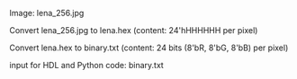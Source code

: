 Image: lena_256.jpg

Convert lena_256.jpg to lena.hex (content: 24'hHHHHHH per pixel)

Convert lena.hex to binary.txt (content: 24 bits (8'bR, 8'bG, 8'bB) per pixel)

input for HDL and Python code: binary.txt

